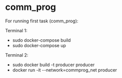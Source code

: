 # comm_prog


For running first task (comm_prog):

Terminal 1:
* sudo docker-compose build 
* sudo docker-compose up

Terminal 2:
* sudo docker build -t producer producer
* docker run -it --network=commprog_net producer
